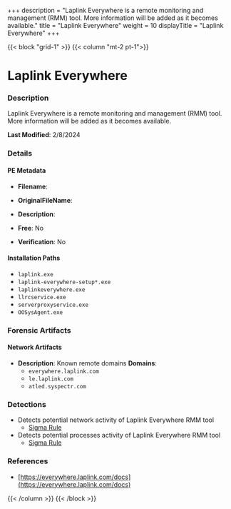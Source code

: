 +++
description = "Laplink Everywhere is a remote monitoring and management (RMM) tool. More information will be added as it becomes available."
title = "Laplink Everywhere"
weight = 10
displayTitle = "Laplink Everywhere"
+++


{{< block "grid-1" >}}
{{< column "mt-2 pt-1">}}

# Laplink Everywhere


### Description

Laplink Everywhere is a remote monitoring and management (RMM) tool. More information will be added as it becomes available.



**Last Modified**: 2/8/2024

### Details


#### PE Metadata
- **Filename**: 
- **OriginalFileName**: 
- **Description**: 


- **Free**: No

- **Verification**: No




#### Installation Paths
- `laplink.exe`
- `laplink-everywhere-setup*.exe`
- `laplinkeverywhere.exe`
- `llrcservice.exe`
- `serverproxyservice.exe`
- `OOSysAgent.exe`

### Forensic Artifacts




#### Network Artifacts
- **Description**: Known remote domains  **Domains**:
    - `everywhere.laplink.com`
    - `le.laplink.com`
    - `atled.syspectr.com`


### Detections
- Detects potential network activity of Laplink Everywhere RMM tool
  - [Sigma Rule](https://github.com/magicsword-io/LOLRMM/blob/main/detections/sigma/laplink_everywhere_network_sigma.yml)
- Detects potential processes activity of Laplink Everywhere RMM tool
  - [Sigma Rule](https://github.com/magicsword-io/LOLRMM/blob/main/detections/sigma/laplink_everywhere_processes_sigma.yml)

### References
- [https://everywhere.laplink.com/docs](https://everywhere.laplink.com/docs)



{{< /column >}}
{{< /block >}}
